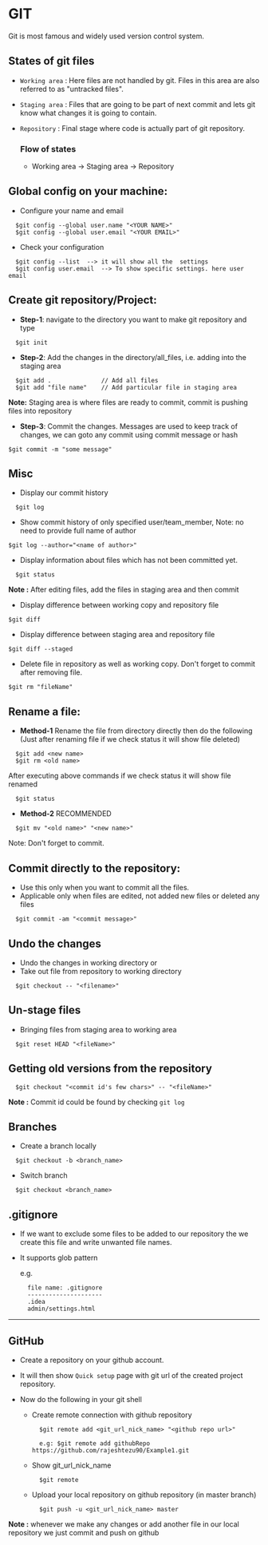 # GIT

Git is most famous and widely used version control system.

## States of git files

- `Working area` : Here files are not handled by git. Files in this area are also referred to as "untracked files".
- `Staging area` : Files that are going to be part of next commit and lets git know what changes it is going to contain.
- `Repository` : Final stage where code is actually part of git repository.

  ### Flow of states

  - Working area -> Staging area -> Repository

## Global config on your machine:

- Configure your name and email

```
  $git config --global user.name "<YOUR NAME>"
  $git config --global user.email "<YOUR EMAIL>"
```

- Check your configuration

```
  $git config --list  --> it will show all the  settings
  $git config user.email  --> To show specific settings. here user email
```

## Create git repository/Project:

- **Step-1**: navigate to the directory you want to make git repository and type

```
  $git init
```

- **Step-2**: Add the changes in the directory/all_files, i.e. adding into the staging area

```
  $git add .              // Add all files
  $git add "file name"    // Add particular file in staging area
```

**Note:** Staging area is where files are ready to commit, commit is pushing files into repository

- **Step-3**: Commit the changes. Messages are used to keep track of changes, we can goto any commit using commit message or hash

```
$git commit -m "some message"
```

## Misc

- Display our commit history

```
  $git log
```

- Show commit history of only specified user/team_member, Note: no need to provide full name of author

```
$git log --author="<name of author>"
```

- Display information about files which has not been committed yet.

```
  $git status
```

**Note :** After editing files, add the files in staging area and then commit

- Display difference between working copy and repository file

```
$git diff
```

- Display difference between staging area and repository file

```
$git diff --staged
```

- Delete file in repository as well as working copy. Don't forget to commit after removing file.

```
$git rm "fileName"
```

## Rename a file:

- **Method-1**
  Rename the file from directory directly then do the following
  (Just after renaming file if we check status it will show file deleted)

```
  $git add <new name>
  $git rm <old name>
```

After executing above commands if we check status it will show file renamed

```
  $git status
```

- **Method-2** RECOMMENDED

```
  $git mv "<old name>" "<new name>"
```

Note: Don't forget to commit.

## Commit directly to the repository:

- Use this only when you want to commit all the files.
- Applicable only when files are edited, not added new files or deleted any files

```
  $git commit -am "<commit message>"
```

## Undo the changes

- Undo the changes in working directory or
- Take out file from repository to working directory

```
  $git checkout -- "<filename>"
```

## Un-stage files

- Bringing files from staging area to working area

```
  $git reset HEAD "<fileName>"
```

## Getting old versions from the repository

```
  $git checkout "<commit id's few chars>" -- "<fileName>"
```

**Note :** Commit id could be found by checking `git log`

## Branches

- Create a branch locally

```
  $git checkout -b <branch_name>
```

- Switch branch

```
  $git checkout <branch_name>
```

## .gitignore

- If we want to exclude some files to be added to our repository the we create this file and write unwanted file names.
- It supports glob pattern

  e.g.

  ```
    file name: .gitignore
    ---------------------
    .idea
    admin/settings.html
  ```

---

## GitHub

- Create a repository on your github account.
- It will then show `Quick setup` page with git url of the created project repository.

- Now do the following in your git shell

  - Create remote connection with github repository

    ```
      $git remote add <git_url_nick_name> "<github repo url>"

      e.g: $git remote add githubRepo https://github.com/rajeshtezu90/Example1.git
    ```

  - Show git_url_nick_name

    ```
      $git remote
    ```

  - Upload your local repository on github repository (in master branch)
    ```
      $git push -u <git_url_nick_name> master
    ```

**Note :** whenever we make any changes or add another file in our local repository we just commit and push on github

